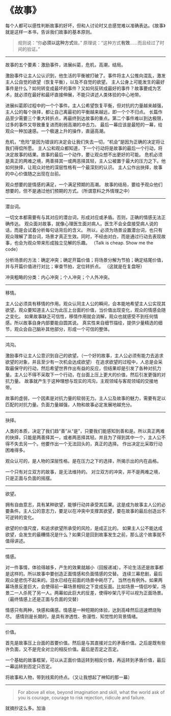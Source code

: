# 《故事》

每个人都可以感性判断故事的好坏，但和人讨论时又总感觉难以准确表达。《故事》就是这样一本书，告诉我们故事的基本原则。

> 规则说：“你**必须以这种方式**做。”
> 原理说：“这种方式**有效**……而且经过了时间的验证。”

---

故事的五个要素：激励事件，进展纠葛，危机，高潮，结局。

激励事件让主人公认识到，他生活的平衡被打破了。事件将主人公推向混乱，激发主人公自觉的欲望（恢复平衡），以及不自觉的欲望。
主人公身上可能发生的最好事件是什么？如何转变成最坏的事件？又如何反转成最好的事件？故事要成为艺术，就必须在最好和最坏直接伸展，不能只讲述人类体验的中心地带。

进展纠葛即过程中的一个个事件。主人公希望恢复平衡，但对抗的力量越来越强，主人公的每个抉择，都让自己离最初的平衡越来越远，即一个个不归点。
长篇作品至少需要三个重大转折点，再最终到达故事的重点。第二个事件难以到达极限，过多的事件又导致重复进而削弱高潮的冲击力。
最后一幕应该是最短的一幕，给观众一种加速感。一个极速上升的操作，直逼高潮。

危机，“危险”是因为错误的决定会让我们失去一切，“机会”是因为正确的决定将让我们得偿所愿。
主人公和观众都知道，下一个行动将是故事的最后一个行动，将决定故事的结果。故事的最后一个动作，要让观众想不出更好的可能。
危机必须是真正的两难之境，两善择其一或两恶择其轻，主人公被置于最大的压力之下。他如何抉择，让观众对他的深层性格有一个最深刻的认识。
主人公作出抉择，故事的中心价值随之出现在台前。

观众想要的是情感的满足，一个满足预期的高潮。
故事的结局，要给予观众他们想要的，但不是通过他们预期的方式。（所谓意料之外情理之中）

---

潜台词。

一切文本都需要有与其对应的潜台词，形成对应或矛盾。否则，正确的情感无法正确传达。
观众面对故事，就像心理医生面对病人。医生不会全盘接受病人说的话，而是会试着分析每句话背后的含义。
所以，必须为场景设置潜台词，也只有观众理解了潜台词，场景才真正生效。同时，不经由对白，而是通过行动去表现故事，也会为观众带来形成独立见解的乐趣。
（Talk is cheap. Show me the code）

分析场景的方法：确定冲突；确定开篇价值；将场景分解为节拍；确定结尾价值，并与开篇价值进行对比；审查节拍，定位转折点。
（这就是在复盘呀）

冲突粗略的分类：内心冲突；个人冲突；个人外冲突。

---

移情。

主人公必须具有移情的作用。观众认同主人公的瞬间，会本能地希望主人公实现其欲望。观众要知道主人公为此压上台面的价值，当价值出现变化，观众的情感会随之变化。
如果故事缺乏可信性，移情作用就会消解，观众也就感受不到任何情感。所以故事自身内部要能自圆其说。
真实性来自细节描绘，提供少量精选的细节，观众会自己脑补其他部分，形成一个可信的整体。

---

鸿沟。

激励事件让主人公意识到自己的欲望。（一个好的故事，主人公必须有能力去追求欲望的对象，并且至少有一次机会达成欲望）
在追求欲望的过程中，人总是会采取最保守的行动，然后希望世界作出有益的反应，但结果却是引发了各种对抗力量。主人公不得不采取下一个行动，在台面上压上更大的价值，然后引发更强的对抗力量。
故事就产生于这种理想与现实的鸿沟，主观领域与客观领域的交接地带。

故事的虚弱，一个因素是对抗力量的软弱无力。主人公及故事的魅力，需要有足以匹配的对抗力量。负面力量越强，人物和故事必定发展地越充分。

---

抉择。

人类的本质，决定了我们趋“善”从“是”，只要我们能感知到善和是。所以真正两难的抉择，只能是两善择其一，或者两恶择其轻。并且为了得到其中一个，主人公不得不失去另一个。他要作出一个无法回头的，真正的选择。
作出决定比采取行动困难得多。

观众认可的，是人物的深层性格。是在压力之下的选择，所揭示出的内在品格。

一个只有对立双方的故事，是无法维持的。
对立双方的冲突，并不是两难之境，只是正面与负面的摇摆。

---

欲望。

拥有自由意志，具有某种欲望，能够行动并承受其后果。这是成为故事主人公的必要条件。主人公的意志力，要足以在冲突中支撑其欲望，要在故事的最后创造出不可逆转的变化。

欲望的价值尺度，和追求欲望所承受的风险，是成正比的。
如果主人公不能达成欲望，会发生的最糟情况是什么？如果只是回到故事发生之前，那么这个故事就不值得讲述。

---

情感。

对一件事情，体验得越多，产生的效果就越小（回报递减）。不论生活还是故事都是这样的。所以故事中要创造正面情感和负面情感的交替。
连续三幕悲剧，最后观众是悲伤不起来的。泪水已经在前面的场景中耗尽了。
当然也有例外。如果两幕场景反差巨大，会使得前一幕场景相较之下变成反面。比如场景一情侣吵架，场景二一人杀死了另一人。两幕如此巨大的反差，使得吵架几乎可以视为正面场景。（最终情感上还是正面与负面的交替）

情感只有两种，快感和痛感。情感是一种短期的体验，达到高峰然后迅速燃烧殆尽。
感情则是长期的，是具有渗透性、弥漫性、知觉性的背景情绪。

---

价值。

首先是故事压上台面的首要价值。然后是与其直接对立的矛盾价值。之后是既有些许负面，又不是完全对立的相反价值。最后是否定之否定。

一个基础的故事框架，可以从正面价值运转到相反价值，再运转到矛盾价值，最后一幕运转到否定只否定。

将故事和人物，带到线索的终点。（又让我想起了神知的那一幕）

---

> For above all else, beyond imagination and skill, what the world ask of you is courage, courage to risk rejection, ridicule and failure.

就摘抄这么多。加油
